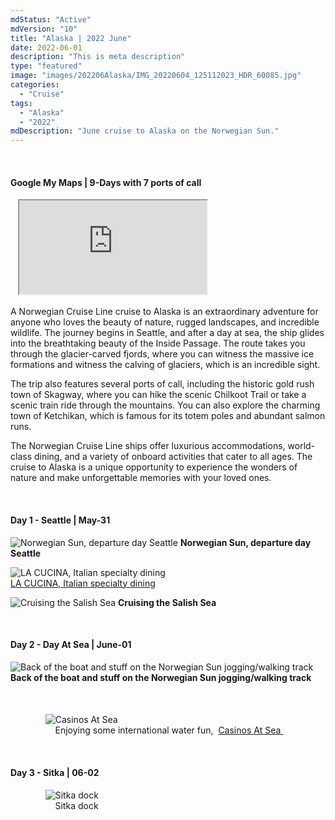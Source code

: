 ```yaml
---
mdStatus: "Active"
mdVersion: "10"
title: "Alaska | 2022 June"
date: 2022-06-01
description: "This is meta description"
type: "featured"
image: "images/202206Alaska/IMG_20220604_125112023_HDR_60085.jpg"
categories: 
  - "Cruise"
tags:
  - "Alaska"
  - "2022"
mdDescription: "June cruise to Alaska on the Norwegian Sun."
---
```


<!-- Start ********** MyMap01 ********** Start -->	
<br>	
<h4>	
	Google My Maps | 9-Days with 7 ports of call
</h4>	
<div class="embed-responsive embed-responsive-16by9">	
   <iframe 	
        src=	"https://www.google.com/maps/d/embed?mid=1uCSl3Hf9lG9KhiA4f7pXLCNO6rGKmTY&ehbc=2E312F"
        title=	"Google My Maps"
    > 	
    </iframe>	
</div>	

A Norwegian Cruise Line cruise to Alaska is an extraordinary adventure for anyone who loves the beauty of nature, rugged landscapes, and incredible wildlife. The journey begins in Seattle, and after a day at sea, the ship glides into the breathtaking beauty of the Inside Passage. The route takes you through the glacier-carved fjords, where you can witness the massive ice formations and witness the calving of glaciers, which is an incredible sight.

The trip also features several ports of call, including the historic gold rush town of Skagway, where you can hike the scenic Chilkoot Trail or take a scenic train ride through the mountains. You can also explore the charming town of Ketchikan, which is famous for its totem poles and abundant salmon runs.

The Norwegian Cruise Line ships offer luxurious accommodations, world-class dining, and a variety of onboard activities that cater to all ages. The cruise to Alaska is a unique opportunity to experience the wonders of nature and make unforgettable memories with your loved ones.
<!-- End ********** MyMap01 ********** End -->	
<!-- Start ********** Item01Fig01 ********** Start -->	
<br>	
<h4>	
	Day 1 - Seattle | May-31
</h4>	

![Norwegian Sun, departure day Seattle](../../images/202206Alaska/IMG_20220531_134212537_HDR240085.jpg)
**Norwegian Sun, departure day Seattle**
<!-- End ********** Item01Fig01 ********** End -->	
<!-- Start ********** Item01Fig02 ********** Start -->	
![LA CUCINA, Italian specialty dining](../../images/202206Alaska/IMG_20220531_173736734_HDR240085.jpg)
<a href=https://www.ncl.com/why-cruise-norwegian/cruise-dining/italian#la-cucina target="_blank">	
	LA CUCINA, Italian specialty dining
</a>	
<!-- End ********** Item01Fig02 ********** End -->	
<!-- Start ********** Item01Fig03 ********** Start -->	
![Cruising the Salish Sea](../../images/202206Alaska/IMG_20220531_203203672_HDR240085.jpg)
**Cruising the Salish Sea**	
<!-- End ********** Item01Fig03 ********** End -->	
<!-- End ********** Item01Fig01 ********** End -->	

<!-- Start ********** Item02Fig01 ********** Start -->	
<br>	
<h4>	
	Day 2 - Day At Sea | June-01
</h4>	

![Back of the boat and stuff on the Norwegian Sun jogging/walking track](../../images/202206Alaska/IMG_20220601_074053397_HDR135085.jpg)
**Back of the boat and stuff on the Norwegian Sun jogging/walking track**		
<!-- End ********** Item02Fig01 ********** End -->	
<!-- Start ********** Item02Fig02 ********** Start -->	
<br>	
<h4>	
	
</h4>	
<figure>	
    <img 	
        src=	"/images/202206Alaska/IMG_20220604_141126520_240085.jpg"
        alt=	"Casinos At Sea"
    >	
      <figcaption>	
        	Enjoying some international water fun,&nbsp;
<a href=	
	https://www.ncl.com/why-cruise-norwegian/casino-cruise
target="_blank"	
>	
	Casinos At Sea
</a>	
    </figcaption>	
</figure>	
	
	
	
	
<!-- End ********** Item02Fig02 ********** End -->	

<!-- Start ********** Item03Fig01 ********** Start -->	
<br>	
<h4>	
	Day 3 - Sitka | 06-02
</h4>	
<figure>	
    <img 	
        src=	"/images/202206Alaska/IMG_20220602_125842380_HDR240085.jpg"
        alt=	"Sitka dock"
    >	
      <figcaption>	
        	Sitka dock
    </figcaption>	
</figure>		
<!-- End ********** Item03Fig01 ********** End -->	